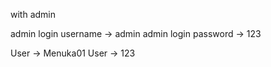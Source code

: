 with admin 

admin login username -> admin
admin login password -> 123 

User -> Menuka01
User -> 123